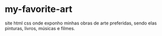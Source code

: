 # my-favorite-art
 site html css onde exponho minhas obras de arte preferidas, sendo elas pinturas, livros, músicas e filmes.
